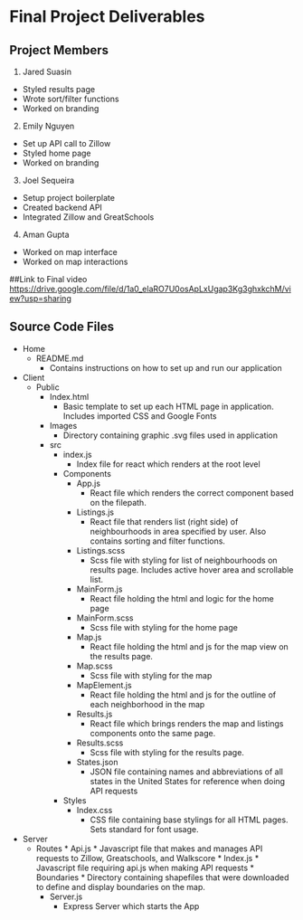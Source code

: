 # Final Project Deliverables

## Project Members
1. Jared Suasin
  * Styled results page
  * Wrote sort/filter functions
  * Worked on branding
2. Emily Nguyen
  * Set up API call to Zillow
  * Styled home page
  * Worked on branding
3. Joel Sequeira
 * Setup project boilerplate
 * Created backend API
 * Integrated Zillow and GreatSchools
4. Aman Gupta
 * Worked on map interface
 * Worked on map interactions

##Link to Final video
https://drive.google.com/file/d/1a0_elaRO7U0osApLxUgap3Kg3ghxkchM/view?usp=sharing

## Source Code Files
* Home
    * README.md
		* Contains instructions on how to set up and run our application
* Client
	* Public
		* Index.html
			* Basic template to set up each HTML page in application. Includes imported CSS and Google Fonts
		* Images
			* Directory containing graphic .svg files used in application
		* src
			* index.js
				* Index file for react which renders at the root level
			* Components
				* App.js
					* React file which renders the correct component based on the filepath.
				* Listings.js
					* React file that renders list (right side) of neighbourhoods in area specified by user. Also contains sorting and filter functions.
				* Listings.scss
					* Scss file with styling for list of neighbourhoods on results page. Includes active hover area and scrollable list.
				* MainForm.js
					* React file holding the html and logic for the home page
				* MainForm.scss
					* Scss file with styling for the home page
				* Map.js
					* React file holding the html and js for the map view on the results page.
				* Map.scss
					* Scss file with styling for the map
				* MapElement.js
					* React file holding the html and js for the outline of each neighborhood in the map
				* Results.js
					* React file which brings renders the map and listings components onto the same page.
				* Results.scss
					* Scss file with styling for the results page.
				* States.json
					* JSON file containing names and abbreviations of all states in the United States for reference when doing API requests
			* Styles
				* Index.css
					* CSS file containing base stylings for all HTML pages. Sets standard for font usage.
* Server
	* Routes
			* Api.js
				* Javascript file that makes and manages API requests to Zillow, Greatschools, and Walkscore
			* Index.js
				* Javascript file requiring api.js when making API requests
			* Boundaries
				* Directory containing shapefiles that were downloaded to define and display boundaries on the map.
		* Server.js
			* Express Server which starts the App
